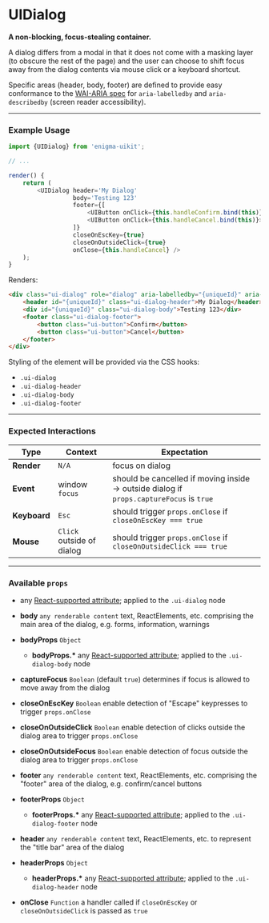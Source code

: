 # UIDialog
__A non-blocking, focus-stealing container.__

A dialog differs from a modal in that it does not come with a masking layer (to obscure the rest of the page) and the user can choose to shift focus away from the dialog contents via mouse click or a keyboard shortcut.

Specific areas (header, body, footer) are defined to provide easy conformance to the [WAI-ARIA spec](http://www.w3.org/TR/wai-aria/states_and_properties#aria-labelledby) for `aria-labelledby` and `aria-describedby` (screen reader accessibility).

---

### Example Usage

```js
import {UIDialog} from 'enigma-uikit';

// ...

render() {
    return (
        <UIDialog header='My Dialog'
                  body='Testing 123'
                  footer={[
                      <UIButton onClick={this.handleConfirm.bind(this)}>Confirm</UIButton>,
                      <UIButton onClick={this.handleCancel.bind(this)}>Cancel</UIButton>,
                  ]}
                  closeOnEscKey={true}
                  closeOnOutsideClick={true}
                  onClose={this.handleCancel} />
    );
}
```

Renders:

```html
<div class="ui-dialog" role="dialog" aria-labelledby="{uniqueId}" aria-describedby="{uniqueId}" tabindex="0">
    <header id="{uniqueId}" class="ui-dialog-header">My Dialog</header>
    <div id="{uniqueId}" class="ui-dialog-body">Testing 123</div>
    <footer class="ui-dialog-footer">
        <button class="ui-button">Confirm</button>
        <button class="ui-button">Cancel</button>
    </footer>
</div>
```

Styling of the element will be provided via the CSS hooks:

- `.ui-dialog`
- `.ui-dialog-header`
- `.ui-dialog-body`
- `.ui-dialog-footer`

---

### Expected Interactions

Type | Context | Expectation
---- | ------- | -----------
__Render__ | `N/A` | focus on dialog
__Event__ | window `focus` | should be cancelled if moving inside -> outside dialog if `props.captureFocus` is `true`
__Keyboard__ | `Esc` | should trigger `props.onClose` if `closeOnEscKey === true`
__Mouse__ | `Click` outside of dialog | should trigger `props.onClose` if `closeOnOutsideClick === true`

---

### Available `props`

- any [React-supported attribute](https://facebook.github.io/react/docs/tags-and-attributes.html#html-attributes); applied to the `.ui-dialog` node

- __body__ `any renderable content`
  text, ReactElements, etc. comprising the main area of the dialog, e.g. forms, information, warnings

- __bodyProps__ `Object`
    - __bodyProps.*__
      any [React-supported attribute](https://facebook.github.io/react/docs/tags-and-attributes.html#html-attributes); applied to the `.ui-dialog-body` node

- __captureFocus__ `Boolean` (default `true`)
  determines if focus is allowed to move away from the dialog

- __closeOnEscKey__ `Boolean`
  enable detection of "Escape" keypresses to trigger `props.onClose`

- __closeOnOutsideClick__ `Boolean`
  enable detection of clicks outside the dialog area to trigger `props.onClose`

- __closeOnOutsideFocus__ `Boolean`
  enable detection of focus outside the dialog area to trigger `props.onClose`

- __footer__ `any renderable content`
  text, ReactElements, etc. comprising the "footer" area of the dialog, e.g. confirm/cancel buttons

- __footerProps__ `Object`
    - __footerProps.*__
      any [React-supported attribute](https://facebook.github.io/react/docs/tags-and-attributes.html#html-attributes); applied to the `.ui-dialog-footer` node

- __header__ `any renderable content`
  text, ReactElements, etc. to represent the "title bar" area of the dialog

- __headerProps__ `Object`
    - __headerProps.*__
      any [React-supported attribute](https://facebook.github.io/react/docs/tags-and-attributes.html#html-attributes); applied to the `.ui-dialog-header` node

- __onClose__ `Function`
  a handler called if `closeOnEscKey` or `closeOnOutsideClick` is passed as `true`
